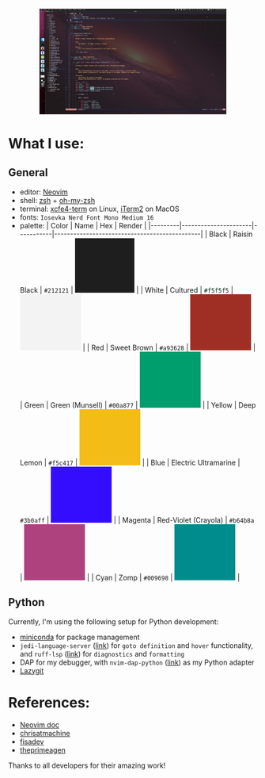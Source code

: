 <p align="center">
    <img alt="neovim" src="./assets/neovim.png"/ style="width:75%; height:75%;"/>
</p>

# What I use:

## General
- editor: [Neovim](https://neovim.io/)
- shell: [zsh](https://www.zsh.org/https://www.zsh.org/) + [oh-my-zsh](https://github.com/ohmyzsh/ohmyzsh)
- terminal: [xcfe4-term](https://docs.xfce.org/apps/terminal/start) on Linux, [iTerm2](https://iterm2.com/) on MacOS
- fonts: `Iosevka Nerd Font Mono Medium 16`
- palette:
    | Color   | Name                 | Hex       | Render                                       |
    |---------|----------------------|-----------|----------------------------------------------|
    | Black   | Raisin Black         | `#212121` | <img src="./assets/212121.png" alt="Raisin Black" style="width:25%; height:25%;" /> |
    | White   | Cultured             | `#f5f5f5` | ![Cultured](./assets/f5f5f5.png)             |
    | Red     | Sweet Brown          | `#a93628` | ![Sweet Brown](./assets/a93628.png)          |
    | Green   | Green (Munsell)      | `#00a877` | ![Green (Munsell)](./assets/00a877.png)      |
    | Yellow  | Deep Lemon           | `#f5c417` | ![Deep Lemon](./assets/f5c417.png)           |
    | Blue    | Electric Ultramarine | `#3b0aff` | ![Electric Ultramarine](./assets/3b0aff.png) |
    | Magenta | Red-Violet (Crayola) | `#b64b8a` | ![Red-Violet (Crayola)](./assets/b64b8a.png) |
    | Cyan    | Zomp                 | `#009698` | ![Zomp](./assets/009698.png)                 |

## Python
Currently, I'm using the following setup for Python development:
- [miniconda](https://docs.conda.io/en/latest/miniconda.html) for package management
- `jedi-language-server` ([link](https://github.com/pappasam/jedi-language-server)) for `goto definition` and `hover` functionality, and `ruff-lsp` ([link](https://github.com/astral-sh/ruff-lsp)) for `diagnostics` and `formatting`
- DAP for my debugger, with `nvim-dap-python` ([link](https://github.com/mfussenegger/nvim-dap-python)) as my Python adapter
- [Lazygit](https://github.com/jesseduffield/lazygit)

# References:
- [Neovim doc](https://neovim.io/doc/)
- [chrisatmachine](https://github.com/LunarVim/Neovim-from-scratch/tree/master)
- [fisadev](https://vim.fisadev.com/)
- [theprimeagen](https://github.com/ThePrimeagen/.dotfiles)

Thanks to all developers for their amazing work!
